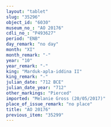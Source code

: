 ```yaml
---
layout: "tablet"
slug: "35296"
object_id: "6030"
museum_no_: "AO 20176"
cdli_no_: "P493627"
period: "ENB"
day_remark: "no day"
month: "XI"
month_remark: "-"
year: "10"
year_remark: "-"
king: "Marduk-apla-iddina II"
king_remark: "-"
julian_date: "712 BCE"
julian_date_year: "712"
other_markings: "Pierced"
imported: "Melanie Gross (20/05/2017)"
place_of_issue_remark: "no place"
title: "AO 20176"
previous_item: "35299"
---
```

